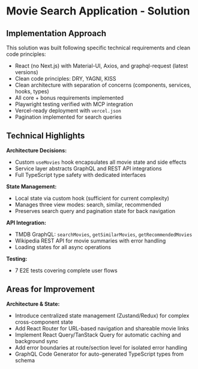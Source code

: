 # Movie Search Application - Solution

## Implementation Approach

This solution was built following specific technical requirements and clean code principles:

- React (no Next.js) with Material-UI, Axios, and graphql-request (latest versions)
- Clean code principles: DRY, YAGNI, KISS
- Clean architecture with separation of concerns (components, services, hooks, types)
- All core + bonus requirements implemented
- Playwright testing verified with MCP integration
- Vercel-ready deployment with `vercel.json`
- Pagination implemented for search queries

## Technical Highlights

**Architecture Decisions:**

- Custom `useMovies` hook encapsulates all movie state and side effects
- Service layer abstracts GraphQL and REST API integrations
- Full TypeScript type safety with dedicated interfaces

**State Management:**

- Local state via custom hook (sufficient for current complexity)
- Manages three view modes: search, similar, recommended
- Preserves search query and pagination state for back navigation

**API Integration:**

- TMDB GraphQL: `searchMovies`, `getSimilarMovies`, `getRecommendedMovies`
- Wikipedia REST API for movie summaries with error handling
- Loading states for all async operations

**Testing:**

- 7 E2E tests covering complete user flows

## Areas for Improvement

**Architecture & State:**

- Introduce centralized state management (Zustand/Redux) for complex cross-component state
- Add React Router for URL-based navigation and shareable movie links
- Implement React Query/TanStack Query for automatic caching and background sync
- Add error boundaries at route/section level for isolated error handling
- GraphQL Code Generator for auto-generated TypeScript types from schema
